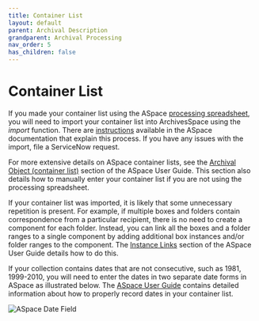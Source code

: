 ```yaml
---
title: Container List
layout: default
parent: Archival Description
grandparent: Archival Processing
nav_order: 5
has_children: false
---
```

# Container List
If you made your container list using the ASpace [processing spreadsheet](https://docs.google.com/spreadsheets/d/1TEPAgzKzb5C8IWVkRfHy2--Wj4sMdM6XitKM4ZZiesg/edit#gid=0), you will need to import your container list into ArchivesSpace using the _import_ function. There are [instructions]() available in the ASpace documentation that explain this process. If you have any issues with the import, file a ServiceNow request. 

For more extensive details on ASpace container lists, see the [Archival Object (container list)]() section of the ASpace User Guide. This section also details how to manually enter your container list if you are not using the processing spreadsheet. 

If your container list was imported, it is likely that some unnecessary repetition is present. For example, if multiple boxes and folders contain correspondence from a particular recipient, there is no need to create a component for each folder. Instead, you can link all the boxes and a folder ranges to a single component by adding additional box instances and/or folder ranges to the component. The [Instance Links]() section of the ASpace User Guide details how to do this. 

If your collection contains dates that are not consecutive, such as 1981, 1999-2010, you will need to enter the dates in two separate date forms in ASpace as illustrated below. The [ASpace User Guide]() contains detailed information about how to properly record dates in your container list. 

![ASpace Date Field](/Images/84-ASpace-dates.png)


